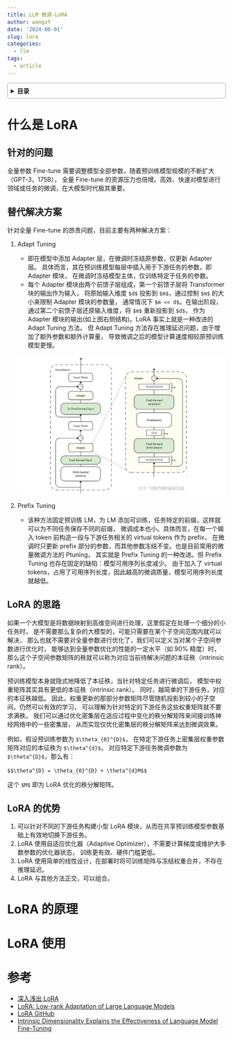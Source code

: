 ```yaml
---
title: LLM 微调-LoRA
author: wangzf
date: '2024-08-01'
slug: lora
categories:
  - llm
tags:
  - article
---
```


<style>
details {
    border: 1px solid #aaa;
    border-radius: 4px;
    padding: .5em .5em 0;
}
summary {
    font-weight: bold;
    margin: -.5em -.5em 0;
    padding: .5em;
}
details[open] {
    padding: .5em;
}
details[open] summary {
    border-bottom: 1px solid #aaa;
    margin-bottom: .5em;
}
img {
    pointer-events: none;
}
</style>

<details><summary>目录</summary><p>

- [什么是 LoRA](#什么是-lora)
  - [针对的问题](#针对的问题)
  - [替代解决方案](#替代解决方案)
  - [LoRA 的思路](#lora-的思路)
  - [LoRA 的优势](#lora-的优势)
- [LoRA 的原理](#lora-的原理)
- [LoRA 使用](#lora-使用)
- [参考](#参考)
</p></details><p></p>

# 什么是 LoRA

## 针对的问题

全量参数 Fine-tune 需要调整模型全部参数，随着预训练模型规模的不断扩大（GPT-3，175B），
全量 Fine-tune 的资源压力也倍增。高效、快速对模型进行领域或任务的微调，在大模型时代极其重要。

## 替代解决方案

针对全量 Fine-tune 的昂贵问题，目前主要有两种解决方案：

1. Adapt Tuning
    - 即在模型中添加 Adapter 层，在微调时冻结原参数，仅更新 Adapter 层。
      具体而言，其在预训练模型每层中插入用于下游任务的参数，即 Adapter 模块，
      在微调时冻结模型主体，仅训练特定于任务的参数。
    - 每个 Adapter 模块由两个前馈子层组成，第一个前馈子层将 Transformer 块的输出作为输入，
      将原始输入维度 `$d$` 投影到 `$m$`，通过控制 `$m$` 的大小来限制 Adapter 模块的参数量，
      通常情况下 `$m << d$`。在输出阶段，通过第二个前馈子层还原输入维度，将 `$m$` 重新投影到 `$d$`，
      作为 Adapter 模块的输出(如上图右侧结构)。LoRA 事实上就是一种改进的 Adapt Tuning 方法。
      但 Adapt Tuning 方法存在推理延迟问题，由于增加了额外参数和额外计算量，
      导致微调之后的模型计算速度相较原预训练模型更慢。

    ![img](images/lora.png)

2. Prefix Tuning
    - 该种方法固定预训练 LM，为 LM 添加可训练，任务特定的前缀，这样就可以为不同任务保存不同的前缀，
      微调成本也小。具体而言，在每一个输入 token 前构造一段与下游任务相关的 virtual tokens 作为 prefix，
      在微调时只更新 prefix 部分的参数，而其他参数冻结不变。也是目前常用的微量微调方法的 Ptuning，
      其实就是 Prefix Tuning 的一种改进。但 Prefix Tuning 也存在固定的缺陷：模型可用序列长度减少。
      由于加入了 virtual tokens，占用了可用序列长度，因此越高的微调质量，模型可用序列长度就越低。

## LoRA 的思路

如果一个大模型是将数据映射到高维空间进行处理，这里假定在处理一个细分的小任务时，
是不需要那么复杂的大模型的，可能只需要在某个子空间范围内就可以解决，
那么也就不需要对全量参数进行优化了，我们可以定义当对某个子空间参数进行优化时，
能够达到全量参数优化的性能的一定水平（如 90% 精度）时，
那么这个子空间参数矩阵的秩就可以称为对应当前待解决问题的本征秩（intrinsic rank）。

预训练模型本身就隐式地降低了本征秩，当针对特定任务进行微调后，
模型中权重矩阵其实具有更低的本征秩（intrinsic rank）。
同时，越简单的下游任务，对应的本征秩越低。
因此，权重更新的那部分参数矩阵尽管随机投影到较小的子空间，仍然可以有效的学习，
可以理解为针对特定的下游任务这些权重矩阵就不要求满秩。
我们可以通过优化密集层在适应过程中变化的秩分解矩阵来间接训练神经网络中的一些密集层，
从而实现仅优化密集层的秩分解矩阵来达到微调效果。

例如，假设预训练参数为 `$\theta_{0}^{D}$`，
在特定下游任务上密集层权重参数矩阵对应的本征秩为 `$\theta^{d}$`，
对应特定下游任务微调参数为 `$\theta^{D}$`，那么有：

`$$\theta^{D} = \theta_{0}^{D} + \theta^{d}M$$`

这个 `$M$` 即为 LoRA 优化的秩分解矩阵。

## LoRA 的优势

1. 可以针对不同的下游任务构建小型 LoRA 模块，从而在共享预训练模型参数基础上有效地切换下游任务。
2. LoRA 使用自适应优化器（Adaptive Optimizer），不需要计算梯度或维护大多数参数的优化器状态，
   训练更有效、硬件门槛更低。
3. LoRA 使用简单的线性设计，在部署时将可训练矩阵与冻结权重合并，不存在推理延迟。
4. LoRA 与其他方法正交，可以组合。

# LoRA 的原理


# LoRA 使用




# 参考

* [深入浅出 LoRA](https://zhuanlan.zhihu.com/p/650197598)
* [LoRA: Low-rank Adaptation of Large Language Models](https://arxiv.org/pdf/2106.09685)
* [LoRA GitHub](https://github.com/microsoft/LoRA)
* [Intrinsic Dimensionality Explains the Effectiveness of Language Model Fine-Tuning](https://arxiv.org/abs/2012.13255)
